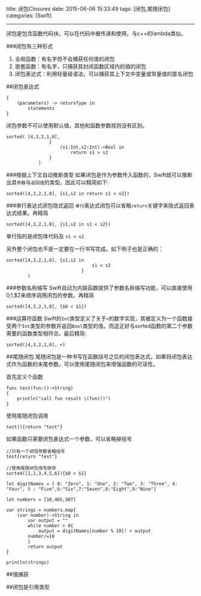 title: 闭包Closures
date: 2015-06-06 15:33:49
tags: [闭包,尾随闭包]
categories: [Swift]

---

闭包是包含函数代码块，可以在代码中被传递和使用。与c++的lambda类似。

###闭包有三种形式
1. 全局函数：有名字但不会捕获任何值的闭包
2. 嵌套函数：有名字，只捕获其封闭函数区域内的值的闭包
3. 闭包表达式：利用轻量级语法，可以捕获其上下文中变量或常量值的匿名闭包

##闭包表达式

```
{
	(parameters) -> returnType in
		statements
}
```

闭包参数不可以使用默认值，其他和函数参数规则没有区别。

```
sorted(	[4,3,2,1,0], 
				{
					(s1:Int,s2:Int)->Bool in 
						return s1 > s2
				}
			)
```

###根据上下文自动推断类型
如果闭包是作为参数传入函数的，Swift就可以推断出其`参数`与`返回值`的类型。因此可以精简如下:

```
sorted([4,3,2,1,0], {s1,s2 in return s1 < s2})
```
###单行表达式闭包隐式返回
`单行`表达式闭包可以省略`return`关键字来隐式返回表达式结果。再精简

```
sorted([4,3,2,1,0], {s1,s2 in s1 < s2})
```
单行指的是闭包体代码及 `s1 < s2`

另外整个闭包也不是一定要在一行书写完成。如下例子也是正确的：

```
sorted([4,3,2,1,0], {s1,s2 in 
								s1 < s2
							}
		)
```

###参数名称缩写
Swift自动为内联函数提供了参数名称缩写功能，可以直接使用$0,$1,$2来顺序调用闭包的参数。再精简

```
sorted([4,3,2,1,0], {$0 < $1})
```

###运算符函数
Swift的`Int`类型定义了关于`<`的数字实现，其被定义为一个函数接受两个`Int`类型的参数并返回`Bool`类型的值。而这正好与sorted函数的第二个参数需要的函数类型相符合。最后精简:

```
sorted([4,3,2,1,0], <)
```

##尾随闭包
尾随闭包是一种书写在函数括号之后的闭包表达式。如果将闭包表达式作为函数的末尾参数，可以使用尾随闭包来增强函数的可读性。

首先定义个函数

```
func test(fun:()->String)
{
    println("call fun result \(fun())")
}

```

使用尾随闭包调用

```
test(){return "test"}
```

如果函数只需要闭包表达式一个参数，可以省略掉括号

```
//只有一个闭包参数省略括号
test{return "test"}

//使用尾随闭包改写排序
sorted([1,2,3,4,5,6]){$0 > $1}
```
```
let digitNames = [ 0: "Zero", 1: "One", 2: "Two", 3: "Three", 4: "Four", 5 : "Five",6:"Six",7:"Seven",8:"Eight",9:"Nine"]

let numbers = [10,465,987]

var strings = numbers.map{
    (var number)->String in
    	var output = ""
    	while number > 0{
    		output = digitNames[number % 10]! + output
        number/=10
    	}
    	return output
}

println(strings)
```
##值捕获


##闭包是引用类型


